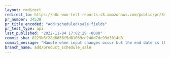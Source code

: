 ```yaml
---
layout: redirect
redirect_to: https://a8c-woo-test-reports.s3.amazonaws.com/public/pr/34538/api/index.html
pr_number: 34538
pr_title_encoded: "Add+scheduled+sale+fields"
pr_test_type: api
last_published: "2022-11-04 17:02:29 +0000"
commit_sha: 8229b6f28d6856f5d81089cd240d7dc93d3014d8
commit_message: "Handle when input changes occur but the end date is the same"
branch_name: add/product_schedule_sale
---
```


